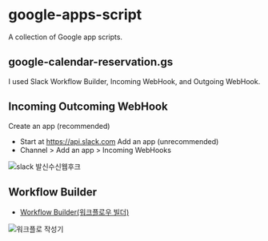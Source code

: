 # google-apps-script
A collection of Google app scripts.

## google-calendar-reservation.gs
I used Slack Workflow Builder, Incoming WebHook, and Outgoing WebHook.


## Incoming Outcoming WebHook
Create an app (recommended) 
- Start at https://api.slack.com
Add an app (unrecommended) 
- Channel > Add an app > Incoming WebHooks

![slack 발신수신웹후크](https://github.com/somaz94/google-apps-script/assets/112675579/22fc72d3-c330-4704-9be7-ecbf0daf0295)


## Workflow Builder
- [Workflow Builder(워크플로우 빌더)](https://slack.com/intl/ko-kr/help/articles/17542172840595-Slack%EC%97%90%EC%84%9C-%EC%83%88-%EC%9B%8C%ED%81%AC%ED%94%8C%EB%A1%9C-%EB%A7%8C%EB%93%A4%EA%B8%B0)

![워크플로 작성기](https://github.com/somaz94/google-apps-script/assets/112675579/f6bb3e54-ebd8-484b-8409-43db3ad34f9f)

